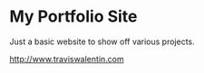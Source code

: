 My Portfolio Site
=================

Just a basic website to show off various projects.

http://www.traviswalentin.com
